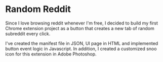 # Random Reddit
Since I love browsing reddit whenever I'm free, I decided to build my first Chrome extension project as a button that creates a new tab of random subreddit every click.

I've created the manifest file in JSON, UI page in HTML and implemented button event logic in Javascript. In addition, I created a customized snoo icon for this extension in Adobe Photoshop. 
